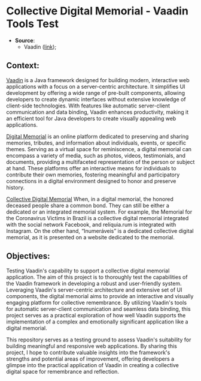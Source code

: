 # Collective Digital Memorial - Vaadin Tools Test

- **Source**:
  - Vaadin ([link](https://vaadin.com/));

## **Context:**
[Vaadin](https://vaadin.com/) is a Java framework designed for building modern, interactive web applications with a focus on a server-centric architecture. It simplifies UI development by offering a wide range of pre-built components, allowing developers to create dynamic interfaces without extensive knowledge of client-side technologies. With features like automatic server-client communication and data binding, Vaadin enhances productivity, making it an efficient tool for Java developers to create visually appealing web applications.

[Digital Memorial](https://sol.sbc.org.br/journals/index.php/jis/article/view/2567)  is an online platform dedicated to preserving and sharing memories, tributes, and information about individuals, events, or specific themes. Serving as a virtual space for reminiscence, a digital memorial can encompass a variety of media, such as photos, videos, testimonials, and documents, providing a multifaceted representation of the person or subject at hand. These platforms offer an interactive means for individuals to contribute their own memories, fostering meaningful and participatory connections in a digital environment designed to honor and preserve history.

[Collective Digital Memorial](https://sol.sbc.org.br/journals/index.php/jis/article/view/2567) When, in a digital memorial, the honored deceased people share a common bond. They can still be either a dedicated or an integrated memorial system. For example, the Memorial for the Coronavirus Victims in Brazil is a collective digital memorial integrated with the social network Facebook, and relíquia.rum is integrated with Instagram. On the other hand, “Inumeráveis” is a dedicated collective digital memorial, as it is presented on a website dedicated to the memorial.


## **Objectives:**
Testing Vaadin's capability to support a collective digital memorial application. The aim of this project is to thoroughly test the capabilities of the Vaadin framework in developing a robust and user-friendly system. Leveraging Vaadin's server-centric architecture and extensive set of UI components, the digital memorial aims to provide an interactive and visually engaging platform for collective remembrance. By utilizing Vaadin's tools for automatic server-client communication and seamless data binding, this project serves as a practical exploration of how well Vaadin supports the implementation of a complex and emotionally significant application like a digital memorial.

This repository serves as a testing ground to assess Vaadin's suitability for building meaningful and responsive web applications. By sharing this project, I hope to contribute valuable insights into the framework's strengths and potential areas of improvement, offering developers a glimpse into the practical application of Vaadin in creating a collective digital space for remembrance and reflection.

